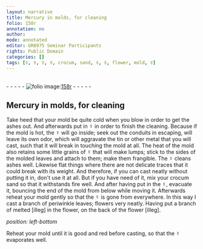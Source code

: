 ```yaml
---
layout: narrative
title: Mercury in molds, for cleaning
folio: 158r
annotation: no
author:
mode: annotated
editor: GR8975 Seminar Participants
rights: Public Domain
categories: []
tags: [☿, ☿, ☿, ☿, crocum, sand, ☿, ☿, flower, mold, ☿]
---
```


 <br/>- - - - - <a href="http://gallica.bnf.fr/ark:/12148/btv1b10500001g/f321.item.zoom"><img src="../assets/photo-icon.png" alt="folio image: " style="display:inline-block; margin-bottom:-3px;"/>158r</a> - - - - - <br/> 
## Mercury in molds, for cleaning

 
Take heed that your mold be quite cold when you blow in order to get the ashes out. And afterwards put in <span class="material">☿</span> in order to finish the cleaning. Because if the mold is hot, the <span class="material">☿</span> will go inside; seek out the conduits in escaping, will leave its own odor, which will aggravate the tin or other metal that you will cast, such that it will break in touching the mold at all. The heat of the mold also retains some little grains of <span class="material">☿</span> that will make lumps; stick to the sides of the molded leaves and attach to them; make them frangible. The <span class="material">☿</span> cleans ashes well. Likewise flat things where there are not delicate traces that it could break with its weight. And therefore, if you can cast neatly without putting it in, don't use it at all. But if you have need of it, mix your <span class="material">crocum sand</span> so that it withstands fire well. And after having put in the <span class="material">☿</span>, evacuate it, bouncing the end of the mold from below while moving it. Afterwards reheat your mold gently so that the <span class="material">☿</span> is gone from everywhere. In this way I cast a branch of periwinkle leaves; flowers very neatly. Having put a branch of melted [illeg] in the flower, on the back of the <span class="material">flower</span> [illeg].
 
*position: left-bottom*

Reheat your <span class="material">mold</span> until it is good and red before casting, so that the <span class="material">☿</span> evaporates well.
 
